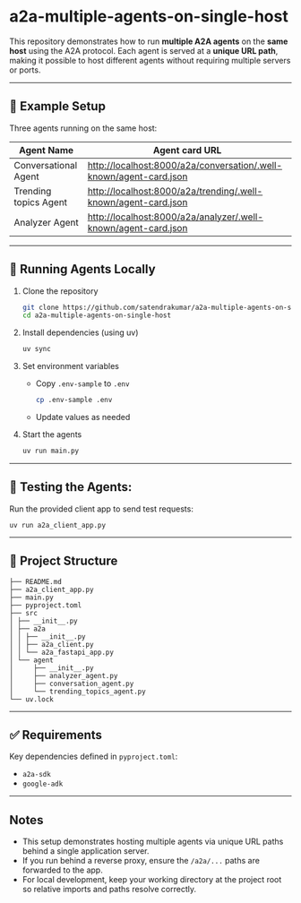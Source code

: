 # a2a-multiple-agents-on-single-host

This repository demonstrates how to run **multiple A2A agents** on the **same host** using the A2A protocol.
Each agent is served at a **unique URL path**, making it possible to host different agents without requiring multiple servers or ports.

---

## 📌 Example Setup

Three agents running on the same host:

| Agent Name            | Agent card URL                                                                                                                           |
|-----------------------|------------------------------------------------------------------------------------------------------------------------------------------|
| Conversational Agent  | [http://localhost:8000/a2a/conversation/.well-known/agent-card.json](http://localhost:8000/a2a/conversation/.well-known/agent-card.json) |
| Trending topics Agent | [http://localhost:8000/a2a/trending/.well-known/agent-card.json](http://localhost:8000/a2a/trending/.well-known/agent-card.json)         |
| Analyzer Agent        | [http://localhost:8000/a2a/analyzer/.well-known/agent-card.json](http://localhost:8000/a2a/analyzer/.well-known/agent-card.json)         |


---

## 🚀 Running Agents Locally

1.  Clone the repository
    ```bash
    git clone https://github.com/satendrakumar/a2a-multiple-agents-on-single-host.git
    cd a2a-multiple-agents-on-single-host
    ```

2.  Install dependencies (using uv)
    ```bash
    uv sync
    ```

3.  Set environment variables
    *   Copy `.env-sample` to `.env`
        ```bash
        cp .env-sample .env
        ```
    *   Update values as needed

4.  Start the agents
    ```bash
    uv run main.py
    ```

---

## 🧪 Testing the Agents:

Run the provided client app to send test requests:

```shell
uv run a2a_client_app.py
```

---

## 📂 Project Structure

```text
├── README.md
├── a2a_client_app.py
├── main.py
├── pyproject.toml
├── src
│ ├── __init__.py
│ ├── a2a
│ │ ├── __init__.py
│ │ ├── a2a_client.py
│ │ └── a2a_fastapi_app.py
│ └── agent
│     ├── __init__.py
│     ├── analyzer_agent.py
│     ├── conversation_agent.py
│     └── trending_topics_agent.py
└── uv.lock

```

---

## ✅ Requirements

Key dependencies defined in `pyproject.toml`:

*   `a2a-sdk`
*   `google-adk`

---

## Notes

- This setup demonstrates hosting multiple agents via unique URL paths behind a single application server.
- If you run behind a reverse proxy, ensure the `/a2a/...` paths are forwarded to the app.
- For local development, keep your working directory at the project root so relative imports and paths resolve correctly.